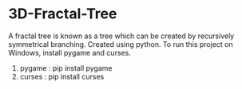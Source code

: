 # 3D-Fractal-Tree
A fractal tree is known as a tree which can be created by recursively symmetrical branching. 
Created using python.
To run this project on Windows, install pygame and curses.
1. pygame :
pip install pygame
2. curses :
pip install curses
